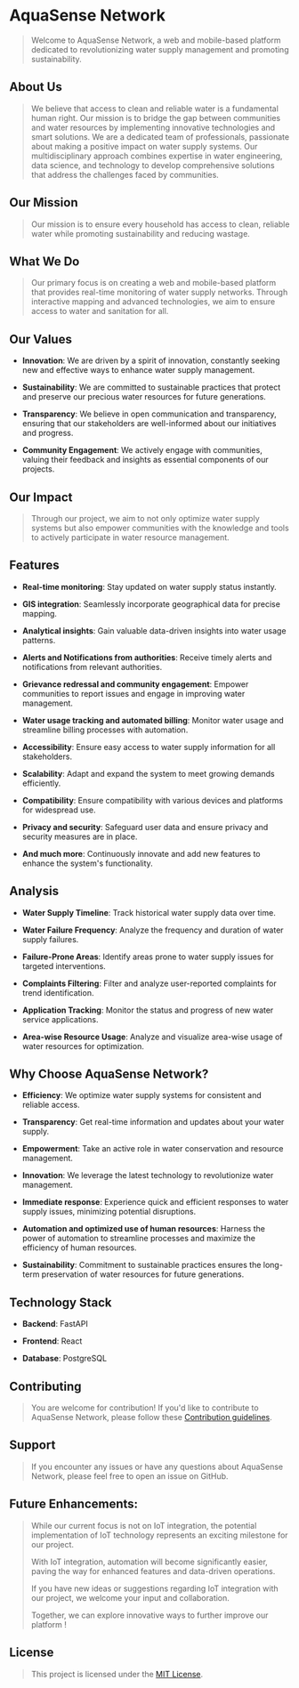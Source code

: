 # AquaSense Network
>    Welcome to AquaSense Network, a web and mobile-based platform dedicated to revolutionizing water supply management and promoting sustainability.
## About Us
>    We believe that access to clean and reliable water is a fundamental human right. Our mission is to bridge the gap between communities and water resources by implementing innovative technologies and smart solutions. We are a dedicated team of professionals, passionate about making a positive impact on water supply systems. Our multidisciplinary approach combines expertise in water engineering, data science, and technology to develop comprehensive solutions that address the challenges faced by communities.
## Our Mission
>    Our mission is to ensure every household has access to clean, reliable water while promoting sustainability and reducing wastage.
## What We Do
>    Our primary focus is on creating a web and mobile-based platform that provides real-time monitoring of water supply networks. Through interactive mapping and advanced technologies, we aim to ensure access to water and sanitation for all.
## Our Values
- **Innovation**: We are driven by a spirit of innovation, constantly seeking new and effective ways to enhance water supply management.

- **Sustainability**: We are committed to sustainable practices that protect and preserve our precious water resources for future generations.

- **Transparency**: We believe in open communication and transparency, ensuring that our stakeholders are well-informed about our initiatives and progress.

- **Community Engagement**: We actively engage with communities, valuing their feedback and insights as essential components of our projects.
## Our Impact
>    Through our project, we aim to not only optimize water supply systems but also empower communities with the knowledge and tools to actively participate in water resource management.

## Features
- **Real-time monitoring**: Stay updated on water supply status instantly.
 
- **GIS integration**: Seamlessly incorporate geographical data for precise mapping.

- **Analytical insights**: Gain valuable data-driven insights into water usage patterns.

- **Alerts and Notifications from authorities**: Receive timely alerts and notifications from relevant authorities.

- **Grievance redressal and community engagement**: Empower communities to report issues and engage in improving water management.

- **Water usage tracking and automated billing**: Monitor water usage and streamline billing processes with automation.

- **Accessibility**: Ensure easy access to water supply information for all stakeholders.

- **Scalability**: Adapt and expand the system to meet growing demands efficiently.

- **Compatibility**: Ensure compatibility with various devices and platforms for widespread use.

- **Privacy and security**: Safeguard user data and ensure privacy and security measures are in place.

- **And much more**: Continuously innovate and add new features to enhance the system's functionality.
## Analysis
- **Water Supply Timeline**: Track historical water supply data over time.

- **Water Failure Frequency**: Analyze the frequency and duration of water supply failures.

- **Failure-Prone Areas**: Identify areas prone to water supply issues for targeted interventions.

- **Complaints Filtering**: Filter and analyze user-reported complaints for trend identification.

- **Application Tracking**: Monitor the status and progress of new water service applications.

- **Area-wise Resource Usage**: Analyze and visualize area-wise usage of water resources for optimization.
## Why Choose AquaSense Network?
- **Efficiency**: We optimize water supply systems for consistent and reliable access.
    
- **Transparency**: Get real-time information and updates about your water supply.

- **Empowerment**: Take an active role in water conservation and resource management.

- **Innovation**: We leverage the latest technology to revolutionize water management.

- **Immediate response**: Experience quick and efficient responses to water supply issues, minimizing potential disruptions.

- **Automation and optimized use of human resources**: Harness the power of automation to streamline processes and maximize the efficiency of human resources.

- **Sustainability**: Commitment to sustainable practices ensures the long-term preservation of water resources for future generations.
## Technology Stack
- **Backend**: FastAPI

- **Frontend**: React
  
- **Database**: PostgreSQL
## Contributing
> You are welcome for contribution! If you'd like to contribute to AquaSense Network, please follow these [Contribution guidelines](Documentation/CONTRIBUTING.md).


## Support
> If you encounter any issues or have any questions about AquaSense Network, please feel free to open an issue on GitHub.
## Future Enhancements:
>    While our current focus is not on IoT integration, the potential implementation of IoT technology represents an exciting milestone for our project. 
> 
>    With IoT integration, automation will become significantly easier, paving the way for enhanced features and data-driven operations. 
>
>    If you have new ideas or suggestions regarding IoT integration with our project, we welcome your input and collaboration. 
> 
>    Together, we can explore innovative ways to further improve our platform ! 
## License
>This project is licensed under the [MIT License](Documentation/).
